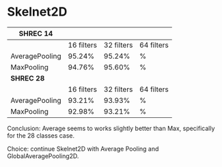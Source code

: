 # Skelnet2D
 
| **SHREC 14**       |            |            |            |
|----------------|------------|------------|------------|
|                | 16 filters | 32 filters | 64 filters |
| AveragePooling | 95.24%          | 95.24%          | %          |
| MaxPooling     | 94.76%     | 95.60%     | %          |
| **SHREC 28**       |            |            |            |
|                | 16 filters | 32 filters | 64 filters |
| AveragePooling | 93.21%          | 93.93%          | %          |
| MaxPooling     | 92.98%          | 93.21%          | %          |


Conclusion: Average seems to works slightly better than Max, specifically for the 28 classes case.

Choice: continue Skelnet2D with Average Pooling and GlobalAveragePooling2D.